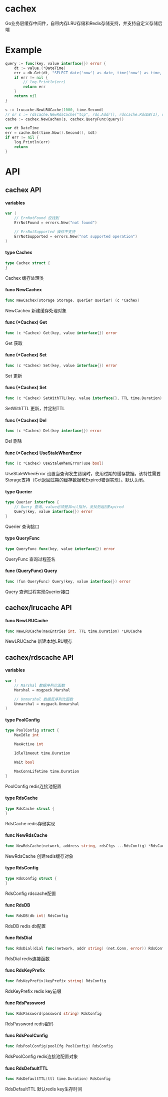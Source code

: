 # cachex
Go业务层缓存中间件，自带内存LRU存储和Redis存储支持，并支持自定义存储后端

# Example
```go
query := func(key, value interface{}) error {
	dt := value.(*DateTime)
	err = db.Get(dt, "SELECT date('now') as date, time('now') as time, random() as rand;")
	if err != nil {
		// log.Println(err)
		return err
	}
	return nil
}

s := lrucache.NewLRUCache(1000, time.Second)
// or s := rdscache.NewRdsCache("tcp", rds.Addr(), rdscache.RdsDB(1), rdscache.RdsKeyPrefix("cache"))
cache := cachex.NewCachex(s, cachex.QueryFunc(query))

var dt DateTime
err = cache.Get(time.Now().Second(), &dt)
if err != nil {
	log.Println(err)
	return
}
```

# API

## cachex API

#### variables

```go
var (
	// ErrNotFound 没找到
	ErrNotFound = errors.New("not found")

	// ErrNotSupported 操作不支持
	ErrNotSupported = errors.New("not supported operation")
)
```

#### type Cachex

```go
type Cachex struct {
}
```

Cachex 缓存处理类

#### func  NewCachex

```go
func NewCachex(storage Storage, querier Querier) (c *Cachex)
```
NewCachex 新建缓存处理对象

#### func (*Cachex) Get

```go
func (c *Cachex) Get(key, value interface{}) error
```
Get 获取

#### func (*Cachex) Set

```go
func (c *Cachex) Set(key, value interface{}) error
```
Set 更新

#### func (*Cachex) Set

```go
func (c *Cachex) SetWithTTL(key, value interface{}, TTL time.Duration) error
```
SetWithTTL 更新，并定制TTL

#### func (*Cachex) Del

```go
func (c *Cachex) Del(key interface{}) error
```
Del 删除

#### func (*Cachex) UseStaleWhenError

```go
func (c *Cachex) UseStaleWhenError(use bool)
```
UseStaleWhenError 设置当查询发生错误时，使用过期的缓存数据。该特性需要Storage支持（Get返回过期的缓存数据和Expired错误实现）。默认关闭。

#### type Querier

```go
type Querier interface {
	// Query 查询。value必须是非nil指针。没找到返回Expired
	Query(key, value interface{}) error
}
```

Querier 查询接口

#### type QueryFunc

```go
type QueryFunc func(key, value interface{}) error
```

QueryFunc 查询过程签名

#### func (QueryFunc) Query

```go
func (fun QueryFunc) Query(key, value interface{}) error
```
Query 查询过程实现Querier接口

## cachex/lrucache API

#### func  NewLRUCache

```go
func NewLRUCache(maxEntries int, TTL time.Duration) *LRUCache
```
NewLRUCache 新建本地LRU缓存

## cachex/rdscache API

#### variables

```go
var (
	// Marshal 数据序列化函数
	Marshal = msgpack.Marshal

	// Unmarshal 数据反序列化函数
	Unmarshal = msgpack.Unmarshal
)
```

#### type PoolConfig

```go
type PoolConfig struct {
	MaxIdle int

	MaxActive int

	IdleTimeout time.Duration

	Wait bool

	MaxConnLifetime time.Duration
}
```

PoolConfig redis连接池配置

#### type RdsCache

```go
type RdsCache struct {
}
```

RdsCache redis存储实现

#### func  NewRdsCache

```go
func NewRdsCache(network, address string, rdsCfgs ...RdsConfig) *RdsCache
```
NewRdsCache 创建redis缓存对象

#### type RdsConfig

```go
type RdsConfig struct {
}
```

RdsConfig rdscache配置

#### func  RdsDB

```go
func RdsDB(db int) RdsConfig
```
RdsDB redis db配置

#### func  RdsDial

```go
func RdsDial(dial func(network, addr string) (net.Conn, error)) RdsConfig
```
RdsDial redis连接函数

#### func  RdsKeyPrefix

```go
func RdsKeyPrefix(keyPrefix string) RdsConfig
```
RdsKeyPrefix redis key前缀

#### func  RdsPassword

```go
func RdsPassword(password string) RdsConfig
```
RdsPassword redis密码

#### func  RdsPoolConfig

```go
func RdsPoolConfig(poolCfg PoolConfig) RdsConfig
```
RdsPoolConfig redis连接池配置对象

#### func  RdsDefaultTTL

```go
func RdsDefaultTTL(ttl time.Duration) RdsConfig
```
RdsDefaultTTL 默认redis key生存时间
